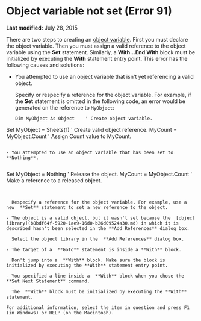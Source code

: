 
# Object variable not set (Error 91)

 **Last modified:** July 28, 2015

There are two steps to creating an  [object variable](b8bdf64f-5920-1ae9-16d0-b26d09524a30.md). First you must declare the object variable. Then you must assign a valid reference to the object variable using the  **Set** statement. Similarly, a **With...End With** block must be initialized by executing the **With** statement entry point. This error has the following causes and solutions:

- You attempted to use an object variable that isn't yet referencing a valid object.
    
    Specify or respecify a reference for the object variable. For example, if the  **Set** statement is omitted in the following code, an error would be generated on the reference to `MyObject`:
    


  ```
  Dim MyObject As Object    ' Create object variable. 
Set MyObject = Sheets(1)    ' Create valid object reference. 
MyCount = MyObject.Count    ' Assign Count value to MyCount. 

  ```

- You attempted to use an object variable that has been set to  **Nothing**.
    
  ```
  Set MyObject = Nothing    ' Release the object. 
MyCount = MyObject.Count    ' Make a reference to a released object. 

  ```


    Respecify a reference for the object variable. For example, use a new  **Set** statement to set a new reference to the object.
    
- The object is a valid object, but it wasn't set because the  [object library](b8bdf64f-5920-1ae9-16d0-b26d09524a30.md) in which it is described hasn't been selected in the **Add References** dialog box.
    
    Select the object library in the  **Add References** dialog box.
    
- The target of a  **GoTo** statement is inside a **With** block.
    
    Don't jump into a  **With** block. Make sure the block is initialized by executing the **With** statement entry point.
    
- You specified a line inside a  **With** block when you chose the **Set Next Statement** command.
    
    The  **With** block must be initialized by executing the **With** statement.
    
For additional information, select the item in question and press F1 (in Windows) or HELP (on the Macintosh).
